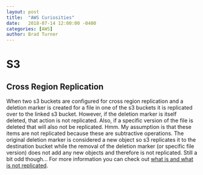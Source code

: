 ```yaml
---
layout: post
title:  "AWS Curiosities"
date:   2018-07-14 12:00:00 -0400
categories: [AWS]
author: Brad Turner
---
```


# S3

## Cross Region Replication

When two s3 buckets are configured for cross region replication and a deletion marker is created for a file in one of the s3 buckets it is replicated over to the linked s3 bucket.  However, if the deletion marker is itself deleted, that action is not replicated. Also, if a specific version of the file is deleted that will also not be replicated.  Hmm.  My assumption is that these items are not replicated because these are subtractive operations.  The original deletion marker is considered a new object so s3 replicates it to the destination bucket while the removal of the deletion marker (or specific file version) does not add any new objects and therefore is not replicated.  Still a bit odd though...  For more information you can check out [what is and what is not replicated].

[what is and what is not replicated]: https://docs.aws.amazon.com/AmazonS3/latest/dev/crr-what-is-isnot-replicated.html
